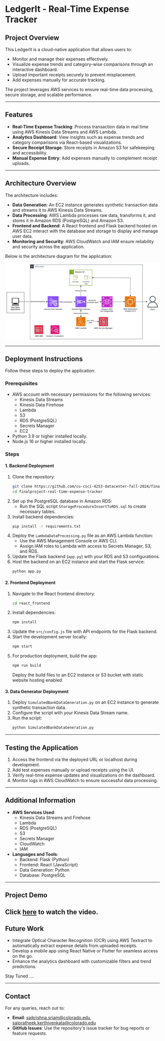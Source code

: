 # LedgerIt - Real-Time Expense Tracker

## Project Overview
This LedgerIt is a cloud-native application that allows users to:
- Monitor and manage their expenses effectively.
- Visualize expense trends and category-wise comparisons through an interactive dashboard.
- Upload important receipts securely to prevent misplacement.
- Add expenses manually for accurate tracking.

The project leverages AWS services to ensure real-time data processing, secure storage, and scalable performance.

---

## Features
- **Real-Time Expense Tracking**: Process transaction data in real time using AWS Kinesis Data Streams and AWS Lambda.
- **Analytics Dashboard**: View insights such as expense trends and category comparisons via React-based visualizations.
- **Secure Receipt Storage**: Store receipts in Amazon S3 for safekeeping and accessibility.
- **Manual Expense Entry**: Add expenses manually to complement receipt uploads.

---

## Architecture Overview
The architecture includes:
- **Data Generation**: An EC2 instance generates synthetic transaction data and streams it to AWS Kinesis Data Streams.
- **Data Processing**: AWS Lambda processes raw data, transforms it, and stores it in Amazon RDS (PostgreSQL) and Amazon S3.
- **Frontend and Backend**: A React frontend and Flask backend hosted on AWS EC2 interact with the database and storage to display and manage user data.
- **Monitoring and Security**: AWS CloudWatch and IAM ensure reliability and security across the application.

Below is the architecture diagram for the application:

![Architecture Diagram](images\ExpenseTrackerArchitecture.jpg)

---

## Deployment Instructions
Follow these steps to deploy the application:

### Prerequisites
- AWS account with necessary permissions for the following services:
  - Kinesis Data Streams
  - Kinesis Data Firehose
  - Lambda
  - S3
  - RDS (PostgreSQL)
  - Secrets Manager
  - EC2
- Python 3.9 or higher installed locally.
- Node.js 16 or higher installed locally.

### Steps
#### 1. Backend Deployment
1. Clone the repository:
   ```bash
   git clone https://github.com/cu-csci-4253-datacenter-fall-2024/finalproject-real-time-expense-tracker.git
   cd finalproject-real-time-expense-tracker

   ```
2. Set up the PostgreSQL database in Amazon RDS:
   - Run the SQL script `StorageProcedureInsertToRDS.sql` to create necessary tables.
3. Install backend dependencies:
   ```bash
   pip install -r requirements.txt
   ```
4. Deploy the `LambdaDataProcessing.py` file as an AWS Lambda function:
   - Use the AWS Management Console or AWS CLI.
   - Assign IAM roles to Lambda with access to Secrets Manager, S3, and RDS.
5. Update the Flask backend (`app.py`) with your RDS and S3 configurations.
6. Host the backend on an EC2 instance and start the Flask service:
   ```bash
   python app.py
   ```

#### 2. Frontend Deployment
1. Navigate to the React frontend directory:
   ```bash
   cd react_frontend
   ```
2. Install dependencies:
   ```bash
   npm install
   ```
3. Update the `src/config.js` file with API endpoints for the Flask backend.
4. Start the development server locally:
   ```bash
   npm start
   ```
5. For production deployment, build the app:
   ```bash
   npm run build
   ```
   Deploy the build files to an EC2 instance or S3 bucket with static website hosting enabled.

#### 3. Data Generator Deployment
1. Deploy `SimulatedBankDataGeneration.py` on an EC2 instance to generate synthetic transaction data.
2. Configure the script with your Kinesis Data Stream name.
3. Run the script:
   ```bash
   python SimulatedBankDataGeneration.py
   ```

---

## Testing the Application
1. Access the frontend via the deployed URL or localhost during development.
2. Add test expenses manually or upload receipts using the UI.
3. Verify real-time expense updates and visualizations on the dashboard.
4. Monitor logs in AWS CloudWatch to ensure successful data processing.

---

## Additional Information
- **AWS Services Used**:
  - Kinesis Data Streams and Firehose
  - Lambda
  - RDS (PostgreSQL)
  - S3
  - Secrets Manager
  - CloudWatch
  - IAM
- **Languages and Tools**:
  - Backend: Flask (Python)
  - Frontend: React (JavaScript)
  - Data Generation: Python
  - Database: PostgreSQL
---

## Project Demo

Click [here](https://youtu.be/rrnqwVJVfyQ) to watch the video.
---

## Future Work
- Integrate Optical Character Recognition (OCR) using AWS Textract to automatically extract expense details from uploaded receipts.
- Develop a mobile app using React Native or Flutter for seamless access on the go.
- Enhance the analytics dashboard with customizable filters and trend predictions.

Stay Tuned ....

---

## Contact
For any queries, reach out to:
- **Email**: saikrishna.sriam@colorado.edu, saipratheek.kerthivenkata@colorado.edu
- **GitHub Issues**: Use the repository's issue tracker for bug reports or feature requests.

